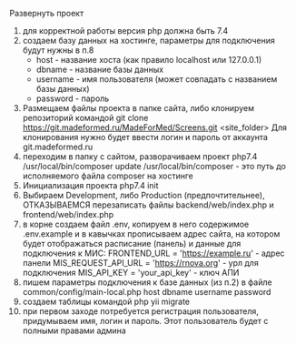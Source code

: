 Развернуть проект
1) для корректной работы версия php должна быть 7.4
2) создаем базу данных на хостинге, параметры для подключения будут нужны в п.8
   - host - название хоста (как правило localhost или 127.0.0.1)
   - dbname - название базы данных 
   - username - имя пользователя (может совпадать с названием базы данных)
   - password - пароль
3) Размещаем файлы проекта в папке сайта, либо клонируем репозиторий командой
   git clone https://git.madeformed.ru/MadeForMed/Screens.git <site_folder>
   Для клонирования нужно будет ввести логин и пароль от аккаунта git.madeformed.ru
4) переходим в папку с сайтом, разворачиваем проект
   php7.4 /usr/local/bin/composer update
   /usr/local/bin/composer - это путь до исполняемого файла composer на хостинге
5) Инициализация проекта
   php7.4 init
6) Выбираем Development, либо Production (предпочтительнее), ОТКАЗЫВАЕМСЯ перезаписать файлы backend/web/index.php и frontend/web/index.php
7) в корне создаем файл .env, копируем в него содержимое .env.example и в кавычках прописываем адрес сайта, на котором будет отображаться расписание (панель) и данные для подключения к МИС:
   FRONTEND_URL = 'https://example.ru' - адрес панели
   MIS_REQUEST_API_URL = 'https://rnova.org' - урл для подключения
   MIS_API_KEY = 'your_api_key' - ключ АПИ
8) пишем параметры подключения к базе данных (из п.2) в файле common/config/main-local.php
   host
   dbname
   username
   password
9) создаем таблицы командой
   php yii migrate
10) при первом заходе потребуется регистрация пользователя, придумываем имя, логин и пароль. Этот пользователь будет с полными правами админа

  
   
 

